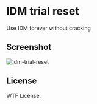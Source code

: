 # IDM trial reset

Use IDM forever without cracking

## Screenshot

![idm-trial-reset](https://i.imgur.com/xUGaHMK.gif)


## License

WTF License.
